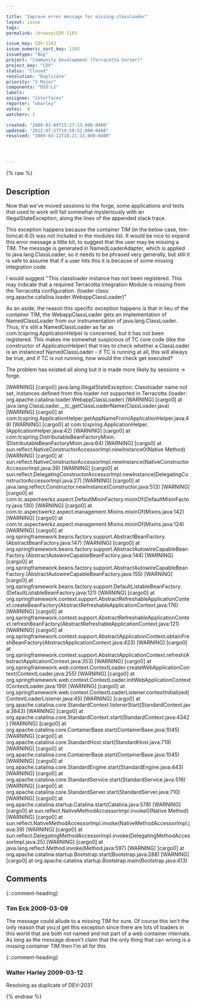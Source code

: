 ```yaml
---

title: "Improve error message for missing classloader"
layout: issue
tags: 
permalink: /browse/CDV-1183

issue_key: CDV-1183
issue_numeric_sort_key: 1183
issuetype: "Bug"
project: "Community Development (Terracotta Server)"
project_key: "CDV"
status: "Closed"
resolution: "Duplicate"
priority: "2 Major"
components: "DSO:L1"
labels: 
assignee: "interfaces"
reporter: "wharley"
votes:  0
watchers: 1

created: "2009-03-09T15:27:13.000-0400"
updated: "2012-07-27T19:59:52.000-0400"
resolved: "2009-03-12T18:21:32.000-0400"




---
```


{% raw %}

## Description

<div markdown="1" class="description">

Now that we've moved sessions to the forge, some applications and tests that used to work will fail somewhat mysteriously with an IllegalStateException, along the lines of the appended stack trace.

This exception happens because the container TIM (in the below case, tim-tomcat-6.0) was not included in the modules list.  It would be nice to expand this error message a little bit, to suggest that the user may be missing a TIM.  The message is generated in NamedLoaderAdapter, which is applied to java.lang.ClassLoader, so it needs to be phrased very generally, but still it is safe to assume that if a user hits this it is because of some missing integration code.

I would suggest "This classloader instance has not been registered. This may indicate that a required Terracotta Integration Module is missing from the Terracotta configuration.  (loader class: org.apache.catalina.loader.WebappClassLoader)"

As an aside, the reason this specific exception happens is that in lieu of the container TIM, the WebappClassLoader gets an implementation of NamedClassLoader from our instrumentation of java.lang.ClassLoader.  Thus, it's still a NamedClassLoader as far as com.tcspring.ApplicationHelper is concerned, but it has not been registered.  This makes me somewhat suspicious of TC core code (like the constructor of ApplicationHelper) that tries to check whether a ClassLoader is an instanceof NamedClassLoader - if TC is running at all, this will always be true, and if TC is not running, how would the check get executed?

The problem has existed all along but it is made more likely by sessions -> forge.

[WARNING] [cargo0] java.lang.IllegalStateException: Classloader name not set, instances defined from this loader not supported in Terracotta (loader: org.apache.catalina.loader.WebappClassLoader)
[WARNING] [cargo0] 	at java.lang.ClassLoader.\_\_tc\_getClassLoaderName(ClassLoader.java)
[WARNING] [cargo0] 	at com.tcspring.ApplicationHelper.getAppNameFrom(ApplicationHelper.java:49)
[WARNING] [cargo0] 	at com.tcspring.ApplicationHelper.<init>(ApplicationHelper.java:42)
[WARNING] [cargo0] 	at com.tcspring.DistributableBeanFactoryMixin.<init>(DistributableBeanFactoryMixin.java:64)
[WARNING] [cargo0] 	at sun.reflect.NativeConstructorAccessorImpl.newInstance0(Native Method)
[WARNING] [cargo0] 	at sun.reflect.NativeConstructorAccessorImpl.newInstance(NativeConstructorAccessorImpl.java:39)
[WARNING] [cargo0] 	at sun.reflect.DelegatingConstructorAccessorImpl.newInstance(DelegatingConstructorAccessorImpl.java:27)
[WARNING] [cargo0] 	at java.lang.reflect.Constructor.newInstance(Constructor.java:513)
[WARNING] [cargo0] 	at com.tc.aspectwerkz.aspect.DefaultMixinFactory.mixinOf(DefaultMixinFactory.java:130)
[WARNING] [cargo0] 	at com.tc.aspectwerkz.aspect.management.Mixins.mixinOf(Mixins.java:142)
[WARNING] [cargo0] 	at com.tc.aspectwerkz.aspect.management.Mixins.mixinOf(Mixins.java:124)
[WARNING] [cargo0] 	at org.springframework.beans.factory.support.AbstractBeanFactory.<init>(AbstractBeanFactory.java:147)
[WARNING] [cargo0] 	at org.springframework.beans.factory.support.AbstractAutowireCapableBeanFactory.<init>(AbstractAutowireCapableBeanFactory.java:144)
[WARNING] [cargo0] 	at org.springframework.beans.factory.support.AbstractAutowireCapableBeanFactory.<init>(AbstractAutowireCapableBeanFactory.java:155)
[WARNING] [cargo0] 	at org.springframework.beans.factory.support.DefaultListableBeanFactory.<init>(DefaultListableBeanFactory.java:121)
[WARNING] [cargo0] 	at org.springframework.context.support.AbstractRefreshableApplicationContext.createBeanFactory(AbstractRefreshableApplicationContext.java:176)
[WARNING] [cargo0] 	at org.springframework.context.support.AbstractRefreshableApplicationContext.refreshBeanFactory(AbstractRefreshableApplicationContext.java:121)
[WARNING] [cargo0] 	at org.springframework.context.support.AbstractApplicationContext.obtainFreshBeanFactory(AbstractApplicationContext.java:423)
[WARNING] [cargo0] 	at org.springframework.context.support.AbstractApplicationContext.refresh(AbstractApplicationContext.java:353)
[WARNING] [cargo0] 	at org.springframework.web.context.ContextLoader.createWebApplicationContext(ContextLoader.java:255)
[WARNING] [cargo0] 	at org.springframework.web.context.ContextLoader.initWebApplicationContext(ContextLoader.java:199)
[WARNING] [cargo0] 	at org.springframework.web.context.ContextLoaderListener.contextInitialized(ContextLoaderListener.java:45)
[WARNING] [cargo0] 	at org.apache.catalina.core.StandardContext.listenerStart(StandardContext.java:3843)
[WARNING] [cargo0] 	at org.apache.catalina.core.StandardContext.start(StandardContext.java:4342)
[WARNING] [cargo0] 	at org.apache.catalina.core.ContainerBase.start(ContainerBase.java:1045)
[WARNING] [cargo0] 	at org.apache.catalina.core.StandardHost.start(StandardHost.java:719)
[WARNING] [cargo0] 	at org.apache.catalina.core.ContainerBase.start(ContainerBase.java:1045)
[WARNING] [cargo0] 	at org.apache.catalina.core.StandardEngine.start(StandardEngine.java:443)
[WARNING] [cargo0] 	at org.apache.catalina.core.StandardService.start(StandardService.java:516)
[WARNING] [cargo0] 	at org.apache.catalina.core.StandardServer.start(StandardServer.java:710)
[WARNING] [cargo0] 	at org.apache.catalina.startup.Catalina.start(Catalina.java:578)
[WARNING] [cargo0] 	at sun.reflect.NativeMethodAccessorImpl.invoke0(Native Method)
[WARNING] [cargo0] 	at sun.reflect.NativeMethodAccessorImpl.invoke(NativeMethodAccessorImpl.java:39)
[WARNING] [cargo0] 	at sun.reflect.DelegatingMethodAccessorImpl.invoke(DelegatingMethodAccessorImpl.java:25)
[WARNING] [cargo0] 	at java.lang.reflect.Method.invoke(Method.java:597)
[WARNING] [cargo0] 	at org.apache.catalina.startup.Bootstrap.start(Bootstrap.java:288)
[WARNING] [cargo0] 	at org.apache.catalina.startup.Bootstrap.main(Bootstrap.java:413)


</div>

## Comments


{:.comment-heading}
### **Tim Eck** <span class="date">2009-03-09</span>

<div markdown="1" class="comment">

The message could allude to a missing TIM for sure. Of course this isn't the only reason that you;d get this exception since there are lots of loaders in this world that are both not named and not part of a web container internals. As long as the message doesn't claim that the only thing that can wrong is a missing container TIM then I'm all for this

</div>


{:.comment-heading}
### **Walter Harley** <span class="date">2009-03-12</span>

<div markdown="1" class="comment">

Resolving as duplicate of DEV-2031

</div>



{% endraw %}
